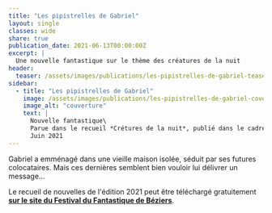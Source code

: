 ```yaml
---
title: "Les pipistrelles de Gabriel"
layout: single
classes: wide
share: true
publication_date: 2021-06-13T00:00:00Z
excerpt: |
  Une nouvelle fantastique sur le thème des créatures de la nuit
header:
  teaser: /assets/images/publications/les-pipistrelles-de-gabriel-teaser.png
sidebar:
  - title: "Les pipistrelles de Gabriel"
    image: /assets/images/publications/les-pipistrelles-de-gabriel-cover.jpg
    image_alt: "couverture"
    text: |
      Nouvelle fantastique\
      Parue dans le recueil *Crétures de la nuit*, publié dans le cadre du Festival du Fantastique de Béziers\
      Juin 2021
---
```


Gabriel a emménagé dans une vieille maison isolée, séduit par ses futures colocataires. Mais ces dernières semblent bien vouloir lui délivrer un message&hellip;

Le recueil de nouvelles de l'édition 2021 peut être téléchargé gratuitement **<a href="http://epub.festival-fantastique.fr/ffb2021.epub" target="_blank">sur le site du Festival du Fantastique de Béziers</a>**.
